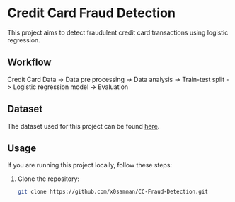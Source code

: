 # Credit Card Fraud Detection

This project aims to detect fraudulent credit card transactions using logistic regression.

## Workflow
Credit Card Data -> Data pre processing -> Data analysis -> Train-test split -> Logistic regression model -> Evaluation
  
## Dataset
The dataset used for this project can be found [here](https://www.kaggle.com/datasets/mlg-ulb/creditcardfraud/code).

## Usage
If you are running this project locally, follow these steps:
1. Clone the repository:
   ```bash
   git clone https://github.com/x0samnan/CC-Fraud-Detection.git
   ```



